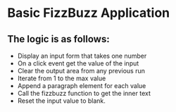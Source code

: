 Basic FizzBuzz Application
==========================
The logic is as follows: 
-----------------------------
- Display an input form that takes one number
- On a click event get the value of the input
- Clear the output area from any previous run 
- Iterate from 1 to the max value
- Append a paragraph element for each value
- Call the fizzbuzz function to get the inner text
- Reset the input value to blank.
